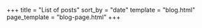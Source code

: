 +++
title = "List of posts"
sort_by = "date"
template = "blog.html"
page_template = "blog-page.html"
+++